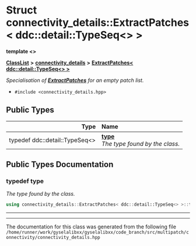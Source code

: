 

# Struct connectivity\_details::ExtractPatches&lt; ddc::detail::TypeSeq&lt;&gt; &gt;

**template &lt;&gt;**



[**ClassList**](annotated.md) **>** [**connectivity\_details**](namespaceconnectivity__details.md) **>** [**ExtractPatches&lt; ddc::detail::TypeSeq&lt;&gt; &gt;**](structconnectivity__details_1_1ExtractPatches_3_01ddc_1_1detail_1_1TypeSeq_3_4_01_4.md)



_Specialisation of_ [_**ExtractPatches**_](structconnectivity__details_1_1ExtractPatches.md) _for an empty patch list._

* `#include <connectivity_details.hpp>`

















## Public Types

| Type | Name |
| ---: | :--- |
| typedef ddc::detail::TypeSeq&lt;&gt; | [**type**](#typedef-type)  <br>_The type found by the class._  |
















































## Public Types Documentation




### typedef type 

_The type found by the class._ 
```C++
using connectivity_details::ExtractPatches< ddc::detail::TypeSeq<> >::type =  ddc::detail::TypeSeq<>;
```




<hr>

------------------------------
The documentation for this class was generated from the following file `/home/runner/work/gyselalibxx/gyselalibxx/code_branch/src/multipatch/connectivity/connectivity_details.hpp`

